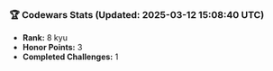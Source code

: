 ### 🏆 Codewars Stats (Updated: 2025-03-12 15:08:40 UTC)

- **Rank:** 8 kyu
- **Honor Points:** 3
- **Completed Challenges:** 1
